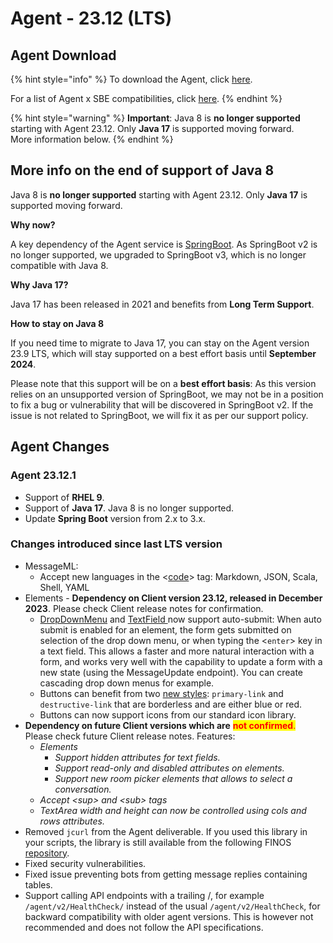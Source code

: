 # Agent - 23.12 (LTS)

## Agent Download

{% hint style="info" %}
To download the Agent, click [here](https://storage.googleapis.com/sym-platform/developers/rest-api/agent-23.12.1.zip).

For a list of Agent x SBE compatibilities, click [here](../../agent-guide/sbe-x-agent-compatibility-matrix.md).
{% endhint %}

{% hint style="warning" %}
**Important**: Java 8 is **no longer supported** starting with Agent 23.12. Only **Java 17** is supported moving forward.\
More information below.
{% endhint %}

## More info on the end of support of Java 8

Java 8 is **no longer supported** starting with Agent 23.12. Only **Java 17** is supported moving forward.

**Why now?**

A key dependency of the Agent service is [SpringBoot](https://spring.io/projects/spring-boot). As SpringBoot v2 is no longer supported, we upgraded to SpringBoot v3, which is no longer compatible with Java 8.&#x20;

**Why Java 17?**

Java 17 has been released in 2021 and benefits from **Long Term Support**.

**How to stay on Java 8**

If you need time to migrate to Java 17, you can stay on the Agent version 23.9 LTS, which will stay supported on a best effort basis until **September 2024**.

Please note that this support will be on a **best effort basis**: As this version relies on an unsupported version of SpringBoot, we may not be in a position to fix a bug or vulnerability that will be discovered in SpringBoot v2. If the issue is not related to SpringBoot, we will fix it as per our support policy.&#x20;

## Agent Changes

### Agent 23.12.1

* Support of **RHEL 9**.
* Support of **Java 17**. Java 8 is no longer supported.
* Update **Spring Boot** version from 2.x to 3.x.

### Changes introduced since last LTS version

* MessageML:&#x20;
  * Accept new languages in the <[code](../../../bots/messages/overview-of-messageml/messageml-basic-format-tags/text-level-formatting-and-semantics.md)> tag: Markdown, JSON, Scala, Shell, YAML
* Elements - **Dependency on Client version 23.12, released in December 2023**. Please check Client release notes for confirmation.
  * [DropDownMenu](../../../bots/messages/overview-of-messageml/symphony-elements-1/dropdown-menu.md#attributes) and [TextField ](../../../bots/messages/overview-of-messageml/symphony-elements-1/text-field.md#attributes)now support auto-submit: When auto submit is enabled for an element, the form gets submitted on selection of the drop down menu, or when typing the <`enter`> key in a text field. This allows a faster and more natural interaction with a form, and works very well with the capability to update a form with a new state (using the MessageUpdate endpoint). You can create cascading drop down menus for example.
  * Buttons can benefit from two [new styles](../../../bots/messages/overview-of-messageml/symphony-elements-1/buttons/#attributes): `primary-link` and `destructive-link` that are borderless and are either blue or red.
  * Buttons can now support icons from our standard icon library.
* **Dependency on future Client versions which are** <mark style="color:red;">**not confirmed**</mark><mark style="color:red;">.</mark> Please check future Client release notes. Features:
  * _Elements_
    * _Support hidden attributes for text fields._
    * _Support read-only and disabled attributes on elements._
    * _Support new room picker elements that allows to select a conversation._&#x20;
  * _Accept \<sup> and \<sub> tags_
  * _TextArea width and height can now be controlled using cols and rows attributes._
* Removed `jcurl` from the Agent deliverable. If you used this library in your scripts, the library is still available from the following FINOS [repository](https://github.com/finos/JCurl/releases).
* Fixed security vulnerabilities.
* Fixed issue preventing bots from getting message replies containing tables.
* Support calling API endpoints with a trailing /, for example `/agent/v2/HealthCheck/` instead of the usual `/agent/v2/HealthCheck`, for backward compatibility with older agent versions. This is however not recommended and does not follow the API specifications.
